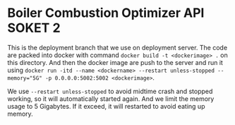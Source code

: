 # Boiler Combustion Optimizer API SOKET 2
This is the deployment branch that we use on deployment server. The code are packed into docker with command `docker build -t <dockerimage> .` on this directory. And then the docker image are push to the server and run it using `docker run -itd --name <dockername> --restart unless-stopped --memory="5G" -p 0.0.0.0:5002:5002 <dockerimage>`.

We use `--restart unless-stopped` to avoid midtime crash and stopped working, so it will automatically started again. And we limit the memory usage to 5 Gigabytes. If it exceed, it will restarted to avoid eating up memory.